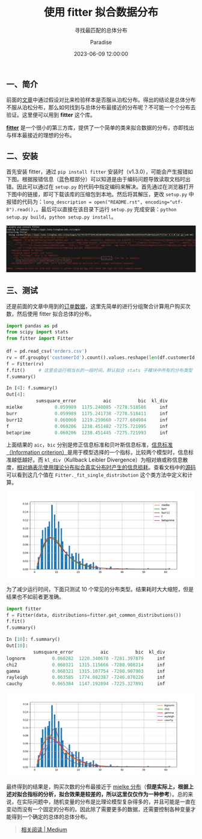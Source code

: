 ﻿---
layout:         post
title:          "使用 fitter 拟合数据分布"
subtitle:       "寻找最匹配的总体分布"
date:           "2023-06-09 12:00:00"
author:         "Paradise"
header-style:   text
tags:
    - 统计分析
    - 数据分析
    - Python
---

## 一、简介

前面的[文章](https://paradiseeee.github.io/2023/05/13/%E6%A3%80%E9%AA%8C%E6%A0%B7%E6%9C%AC%E6%98%AF%E5%90%A6%E6%9C%8D%E4%BB%8E%E6%B3%8A%E6%9D%BE%E5%88%86%E5%B8%83/)中通过假设对比来检验样本是否服从泊松分布。得出的结论是总体分布不服从泊松分布，那么如何找到与总体分布最接近的分布呢？不可能一个个分布去验证。这里便可以用到 **fitter** 这个库。

**[fitter](https://pypi.org/project/fitter/)** 是一个很小的第三方库，提供了一个简单的类来拟合数据的分布，亦即找出与样本最接近的理想的分布。

## 二、安装

首先安装 fitter，通过 `pip install fitter` 安装时（v1.3.0），可能会产生报错如下图。根据报错信息（蓝色框部分）可以知道是由于编码问题导致读取文档时出错。因此可以通过在 `setup.py` 的代码中指定编码来解决。首先通过在浏览器打开下图中的链接，即可下载该库的压缩包到本地。然后将其解压，更改 `setup.py` 中报错的代码为：`long_description = open("README.rst", encoding="utf-8").read(),`。最后可以直接在该目录下运行 `setup.py` 完成安装：`python setup.py build`，`python setup.py install`。

![](/post-assets/20230609/error.jpg)

## 三、测试

还是前面的文章中用到的<a href="{{ site.baseurl }}/post-assets/20230513/orders.csv" target="_blank">订单数据</a>，这里先简单的进行分组聚合计算用户购买次数，然后使用 fitter 拟合总体的分布。

```python
import pandas as pd
from scipy import stats
from fitter import Fitter

df = pd.read_csv('orders.csv')
rv = df.groupby('customerId').count().values.reshape(len(df.customerId.unique()), )
f = Fitter(rv)
f.fit()     # 这里会运行相当长的一段时间，默认拟合 stats 子模块中所有的分布类型
f.summary()
```

```python
In [4]: f.summary()
Out[4]:
           sumsquare_error          aic          bic  kl_div
mielke            0.059989  1175.240085 -7278.518586     inf
burr              0.059989  1175.241738 -7278.518411     inf
burr12            0.060060  1219.259660 -7277.604984     inf
f                 0.060206  1238.451482 -7275.721995     inf
betaprime         0.060206  1238.451445 -7275.721993     inf
```

上面结果的 `aic`，`bic` 分别是修正信息标准和贝叶斯信息标准，[信息标准（Information criterion）](https://ww2.mathworks.cn/help/econ/information-criteria.html)是用于模型选择的一个指标，比较两个模型时，信息标准越低越好。而 `kl_div`（Kullback Leibler Divergence）为相对熵或称信息散度，[相对熵表示使用理论分布拟合真实分布时产生的信息损耗](https://baike.baidu.com/item/%E7%9B%B8%E5%AF%B9%E7%86%B5/4233536)。查看文档中的[源码](https://fitter.readthedocs.io/en/latest/_modules/fitter/fitter.html#Fitter.summary)可以看到这几个值在 `Fitter._fit_single_distribution` 这个类方法中定义和计算。

![](/post-assets/20230609/summary1.png)

为了减少运行时间，下面只测试 10 个常见的分布类型。结果耗时大大缩短，但是结果也不如前者更准确。

```python
import fitter
f = Fitter(data, distributions=fitter.get_common_distributions())
f.fit()
f.summary()
```

```python
In [10]: f.summary()
Out[10]:
          sumsquare_error          aic          bic  kl_div
lognorm          0.060282  1220.340678 -7281.397879     inf
chi2             0.060321  1315.115666 -7280.908214     inf
gamma            0.060321  1315.107754 -7280.907903     inf
rayleigh         0.063585  1774.082387 -7246.870226     inf
cauchy           0.065384  1147.192894 -7225.327891     inf
```

![](/post-assets/20230609/summary2.png)

最终得到的结果是，购买次数的分布最接近于 [mielke 分布](https://docs.scipy.org/doc/scipy/reference/generated/scipy.stats.mielke.html)（**但是实际上，根据上述对拟合指标的分析，拟合效果是较差的，所以这里仅仅作为一种参考**）。总的来说，在实际问题中，随机变量的分布是比理论模型复杂得多的，并且可能是一直在变动而没有一个固定的分布的。因此除了需要更多的数据，还需要控制各种变量才能得到一个确定的总体的总体分布。

> [相关阅读 \| Medium](https://towardsdatascience.com/finding-the-best-distribution-that-fits-your-data-using-pythons-fitter-library-319a5a0972e9)
